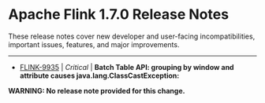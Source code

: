 
<!---
# Licensed to the Apache Software Foundation (ASF) under one
# or more contributor license agreements.  See the NOTICE file
# distributed with this work for additional information
# regarding copyright ownership.  The ASF licenses this file
# to you under the Apache License, Version 2.0 (the
# "License"); you may not use this file except in compliance
# with the License.  You may obtain a copy of the License at
#
#     http://www.apache.org/licenses/LICENSE-2.0
#
# Unless required by applicable law or agreed to in writing, software
# distributed under the License is distributed on an "AS IS" BASIS,
# WITHOUT WARRANTIES OR CONDITIONS OF ANY KIND, either express or implied.
# See the License for the specific language governing permissions and
# limitations under the License.
-->
# Apache Flink  1.7.0 Release Notes

These release notes cover new developer and user-facing incompatibilities, important issues, features, and major improvements.


---

* [FLINK-9935](https://issues.apache.org/jira/browse/FLINK-9935) | *Critical* | **Batch Table API: grouping by window and attribute causes java.lang.ClassCastException:**

**WARNING: No release note provided for this change.**



